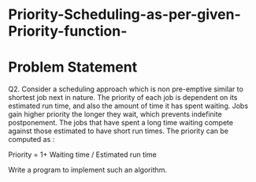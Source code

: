 # Priority-Scheduling-as-per-given-Priority-function-
Problem Statement
=================
Q2. Consider a scheduling approach which is non pre-emptive similar to shortest job next in
nature. The priority of each job is dependent on its estimated run time, and also the amount of
time it has spent waiting. Jobs gain higher priority the longer they wait, which prevents
indefinite postponement. The jobs that have spent a long time waiting compete against those
estimated to have short run times. The priority can be computed as :

Priority = 1+ Waiting time / Estimated run time

Write a program to implement such an algorithm.
